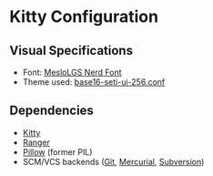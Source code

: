 # Kitty Configuration

## Visual Specifications

- Font: [MesloLGS Nerd Font](https://www.nerdfonts.com/)
- Theme used: [base16-seti-ui-256.conf](https://github.com/kdrag0n/base16-kitty/blob/master/colors/base16-seti-256.conf)

## Dependencies

- [Kitty](https://sw.kovidgoyal.net/kitty/)
- [Ranger](https://ranger.github.io/)
- [Pillow](https://python-pillow.org/) (former PIL)
- SCM/VCS backends ([Git](https://git-scm.com/), [Mercurial](https://www.mercurial-scm.org/), [Subversion](https://subversion.apache.org/))
